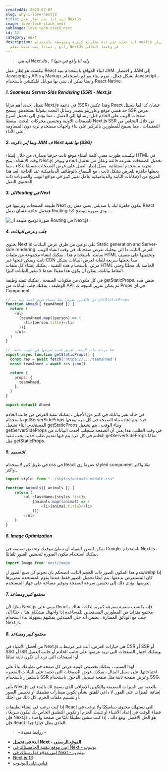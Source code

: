 ```yaml
---
createdAt: 2023-07-07
slug: why-i-love-nextjs
title: ليه انا بحب اطار عمل NextJs
image: love-tech-stack_next
subImage: love-tech-stack_next
id: 12
category: next
description: انا عملت علي عدة مشاريع كبيرة ومتوسطة باستخدام nextjs وكان اختيار
  رائع , لماذا يجب عليك تعلم NextJs في وقتنا الحالي
---
```

> ***ايه هي Next.Js , وليه انا واقع في حبها ؟***

نيكست هو إطار عمل React لبناء المواقع باستخدام بنية JAM. و اختصار JAM إلى Javascript و APIs و Markup. بشكل فعال ، تقوم ببناء مواقع باستخدام Javascript ، وأيضا يمكن ان نبني بها موبايل ابليكيشن بأستخدام React Native.

##### 1. Seamless Server-Side Rendering (SSR) - Next.js

تتمثل إحدى أهم مزايا Next.js في دعمه (SSR) وهذا عكس React عشان كدا لما بنسئل حد هنبني موقع وعاوزينو يتصدر وسائل البحث بيقولنا نستخدمو. يسمح SSR بعرض صفحات الويب على الخادم قبل إرسالها إلى العميل ، مما يؤدي إلى تحميل أسرع للصفحات الأولية وتحسين محركات البحث. يبسط Next.js SSR من خلال التخلص من التعقيدات ، مما يسمح للمطورين بالتركيز على بناء واجهات مستخدم ثرية دون المساومة على الأداء.

##### 2. وبما إني ذكرت JAM ف Next بها تقنية (SSG)

نيكست طورت معني كلمة أنشاء موقع ثابت حرفيا بجدارة. من خلال إنشاء HTML في وقت الإنشاء ، يتيح Next.js تحميل الصفحات بسرعة فائقة ويقلل من تحميل الخادم ويوفر تجربة مستخدم استثنائية. يعمل إطار العمل على عرض الصفحات مسبقًا بذكاء ، مما يجعلها جاهزة للعرض بشكل ثابت ، مع السماح بالوظائف الديناميكية عند الحاجة. يُعد هذا المزيج من الإمكانات الثابتة والديناميكية عامل تغيير كبير في مواقع الويب والمدونات ذات المحتوى الثقيل.

##### 3. ال Routing في Next

ط﻿بيعة الصفحات وترتيبها في Next بتكون جاهزة ليك يا صديقي, يعني مش زي React هتحمل حاجة عشان تعمل Routing ودي صورة بتوضح كدا ...

![صورة توضح طبيعة ال Routing في Next.js](https://res.cloudinary.com/drcfigqqr/image/upload/v1688705652/image-1024x534_uziqwi.webp "صورة توضح طبيعة ال Routing في Next.js")

##### 4. جلب وعرض البيانات

يحتوي Next.js على نوعين من طرق عرض البيانات Static generation and Server-side rendering. العرض الثابت دا الي بيخليك تعرض صفحاتك في وقت انشاء الويب سايت. باستخدام هذا ، يمكنك إنشاء مجموعة من ملفات HTML وتحميلها على مضيف ثابت ويمكن فتحها عبر CDN مما يجعلها سريعة للغاية لعرض البيانات بشكل مرئي. باستخدام هذه التقنية ، يمكنك إنشاء كل ملفات HTML الخاصة بك محليًا وحتى التقاط بياناتك. يمكن أن يكون هذا مفيدًا عندما لا تتغير البيانات كثيرًا. 

في كل مكون من مكونات الصفحة ، يمكنك تنفيذ وظيفة getStaticProps. ضمن هذه الوظيفة ، يمكنك جلب البيانات من API. ثم يمكن تمرير النتيجة ك Props في اي Component.

```javascript
// دي فانكشن بتعرض مثلا اسماء فريق احمد وليد ب getStaticProps
function Ahmed({ teamAhmed }) {
  return (
    <ul>
      {teamAhmed.map((person) => (
        <li>{person.title}</li>
      ))}
    </ul>
  )
}

// هنا مرحلة جلب البيانات لفريق احمد لعرضها في الويب سايت
export async function getStaticProps() {
  const res = await fetch('https://.../teamahmed')
  const teamAhmed = await res.json()

  return {
    props: {
      teamAhmed,
    },
  }
}

export default Ahmed
```

في حالة تغير بياناتك في كثير من الأحيان ، يمكنك تنفيذ العرض من جانب الخادم باستخدام getServerSideProps حيث يتم إعادة بناء الصفحة في كل مرة يفتحها المستخدم. أثناء تشغيل getStaticProps وبناء الوقت ، يتم تشغيل getServerSideProps في وقت الطلب. هذا يعني أن الصفحة ستجلب أحدث البيانات من الخادم في كل مرة يتم فيها تقديم طلب جديد. يجب تنفيذ getServerSideProps تمامًا مثل getStaticProps.

##### 5. التصميم

ف﻿ي طرق كتير لاستخدام css في React عموما زي styled component مثلا واكثر واكثر...

```javascript
import styles from "../styles/animals.module.css"

function Animals({ animals }) {
    return (
        <ul className={styles.list}>
            {animals.map((animal) => (
                <li>{animal.title}</li>
            ))}
        </ul>
    )
}
```

##### 6. Image Optimization

يمكن للصور الثقيلة أن تبطئ موقعك وتخفض تصنيفه في Google. باستخدام Next.js ، يمكنك استخدام مكون الصورة لتحسين الصور تلقائيًا.

```javascript
import Image from 'next/image'
```

يقدم هذا المكون الصور ذات الحجم الثابت [](https://www.makeuseof.com/convert-webp-to-jpeg-png-other-image-formats/)انصحكم بان تحولو كل صيغ الصور لwebp إذا كان المستعرض يدعمها. يتم أيضًا تحميل الصور فقط عندما يقوم المستخدم بتمريرها لعرضها. يؤدي ذلك إلى تحسين سرعة الصفحة وتوفير مساحة على جهاز المستخدم.

##### 7. مجتمع كبير ومساعد

نظرًا لأن Next.js مبني على React ، فإنه يكتسب شعبية بسرعة كبيرة. لذلك ، هناك مجتمع متزايد من المطورين المستعدين للمساعدة إذا واجهتك مشكلة. هذا ، جنبًا إلى جنب مع الوثائق الممتازة ، يضمن أنه حتى المبتدئين يمكنهم بسهولة بدء استخدام Next.js.

##### 8. مجتمع كبير ومساعد

من أفضل الأشياء في Next.js هي خيارات العرض. أنت غير مرتبط بـ CSR أو SSR أو SSG أو ISR ويمكنك اختيار الصفحات التي تريد عرضها على جانب الخادم أو جانب العميل أو الصفحات التي تريد أن تكون ثابتة تمامًا.

لهذا السبب ، يمكنك تخصيص كيفية عرض كل صفحة في تطبيقك بناءً على احتياجاتها. على سبيل المثال ، يمكنك عرض الصفحات التي تعتمد على البيانات المتغيرة باستمرار باستخدام SSR وعرض صفحة ثابتة مثل صفحة تسجيل الدخول باستخدام SSG.

يأتي Next.js بالعديد من الميزات المضمنة والتكوين الإضافي الذي يسمح لك بالبدء في إضافة الميزات على الفور. لا داعي للقلق بشأن تكوين مسارات تطبيقك أو تحسين الصور أو تقسيم ملفات الحزم. كل ذلك من أجلك.

إذا كنت ترغب في إنشاء تطبيقات React التي تستهلك محتوى ديناميكيًا ولا ترغب في قضاء الوقت في إعداد الأشياء أو تثبيت الحزم أو تكوين التطبيق الخاص بك ليكون سريعًا ، فإن Next.js هو الحل الأفضل. ومع ذلك ، إذا كنت تنشئ تطبيقًا ثابتًا من صفحة واحدة ، فإن React العادي يظل خيارًا جيدًا.



> **\- ر﻿وابط مفيدة -**

* **[ا﻿بدء في تحميل Next - الموقع الرسمي](https://nextjs.org/docs/getting-started/installation)**
* [ابني موقع بتقنية الجامستاك في Next - يوتيوب](https://www.youtube.com/results?search_query=build+a+jamstack+site+with+next+js)
* [ا﻿بني موقع فول ستاك في Next - يوتيوب](https://www.youtube.com/results?search_query=build+a+fullstack+site+with+next+js)
* [N﻿ext.js 13](https://nextjs.org/blog/next-13-4)
* [ق﻿ناتي علي اليوتيوب](https://www.youtube.com/@ahmeedwaleed)